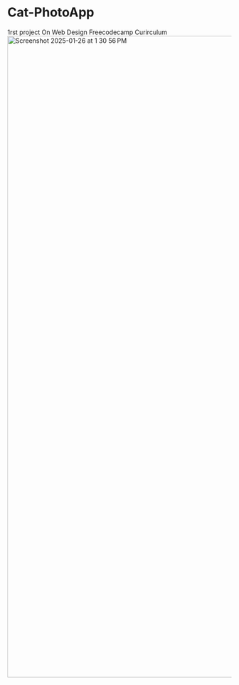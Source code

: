 # Cat-PhotoApp
1rst project On Web Design Freecodecamp Curirculum
<img width="1440" alt="Screenshot 2025-01-26 at 1 30 56 PM" src="https://github.com/user-attachments/assets/b2dd65bf-b1cf-4802-a78c-567e7a380b4d" />
